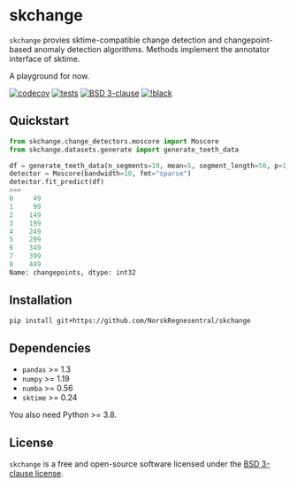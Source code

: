# skchange
`skchange` provies sktime-compatible change detection and changepoint-based anomaly detection algorithms. Methods implement the annotator interface of sktime.

A playground for now.

[![codecov](https://codecov.io/gh/NorskRegnesentral/skchange/graph/badge.svg?token=QSS3AY45KY)](https://codecov.io/gh/NorskRegnesentral/skchange)
[![tests](https://github.com/NorskRegnesentral/skchange/actions/workflows/tests.yaml/badge.svg)](https://github.com/NorskRegnesentral/skchange/actions/workflows/tests.yaml)
[![BSD 3-clause](https://img.shields.io/badge/License-BSD%203--Clause-blue.svg)](https://github.com/sktime/sktime/blob/main/LICENSE)
[![!black](https://img.shields.io/badge/code%20style-black-000000.svg)](https://github.com/psf/black)


## Quickstart
```python
from skchange.change_detectors.moscore import Moscore
from skchange.datasets.generate import generate_teeth_data

df = generate_teeth_data(n_segments=10, mean=5, segment_length=50, p=1, random_state=1)
detector = Moscore(bandwidth=10, fmt="sparse")
detector.fit_predict(df)
>>>
0     49
1     99
2    149
3    199
4    249
5    299
6    349
7    399
8    449
Name: changepoints, dtype: int32
```

## Installation
```sh
pip install git+https://github.com/NorskRegnesentral/skchange
```

## Dependencies
- `pandas` >= 1.3
- `numpy` >= 1.19
- `numba` >= 0.56
- `sktime` >= 0.24

You also need Python >= 3.8.

<!-- Optional dependencies:
- Penalty tuning: `optuna` >= 3.1.1
- Plotting: `plotly` >= 5.13.0. -->


## License

`skchange` is a free and open-source software licensed under the [BSD 3-clause license](https://github.com/NorskRegnesentral/skchange/blob/main/LICENSE).
